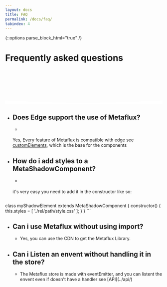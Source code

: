 ```yaml
---
layout: docs
title: FAQ
permalink: /docs/faq/
tabindex: 4
---
```

{::options parse_block_html="true" /}

<div class="faq-banner">

# Frequently asked questions
<svg xmlns="http://www.w3.org/2000/svg" viewBox="0 0 1440 320"><path fill="#FFFFFF" fill-opacity="1" d="M0,288L120,293.3C240,299,480,309,720,309.3C960,309,1200,299,1320,293.3L1440,288L1440,320L1320,320C1200,320,960,320,720,320C480,320,240,320,120,320L0,320Z"></path></svg>
</div>

- ## Does Edge support the use of Metaflux?
	- <div>
	Yes, Every feature of Metaflux is compatible with edge see [customElements](https://caniuse.com/#search=customElements), which is the base for the components
- ## How do i add styles to a MetaShadowComponent?
	- <div>
	it's very easy you need to add it in the constructor like so:
	```js
class myShadowElement extends MetaShadowComponent {
	constructor() {
		this.styles = [
			'./rel/path/style.css'
		];
	}
}
	```
- ## Can i use Metaflux without using import?
	- <div> Yes, you can use the CDN to get the Metaflux Library.
- ## Can i Listen an envent without handling it in the store?
	- <div> The Metaflux store is made with eventEmitter, and you can listent the envent even if doesn't have a handler see [API](../api/)

